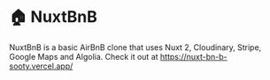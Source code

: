 # 🏠 NuxtBnB

NuxtBnB is a basic AirBnB clone that uses Nuxt 2, Cloudinary, Stripe, Google Maps and Algolia.
Check it out at https://nuxt-bn-b-sooty.vercel.app/